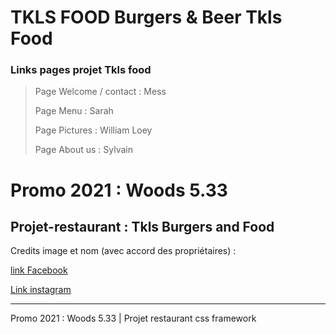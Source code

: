 # TKLS FOOD Burgers & Beer Tkls Food

### Links pages projet Tkls food 

> Page Welcome / contact : Mess
> 
> Page Menu : Sarah
> 
> Page Pictures : William Loey
> 
> Page About us : Sylvain



# Promo 2021 : Woods 5.33
## Projet-restaurant : Tkls Burgers and Food

Credits image et nom (avec accord des propriétaires) : 

[link Facebook](https://www.facebook.com/pages/category/Fast-Food-Restaurant/TKLS-FOOD-BurgersBeers-110805740802476/)

[Link instagram](https://www.instagram.com/tkls_food/)


***
Promo 2021 : Woods 5.33 | Projet restaurant css framework

